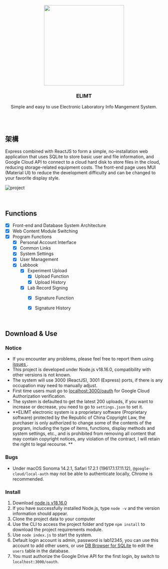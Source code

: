 <div align=center>
  <img width =256 src="https://github.com/JRay9487/Electrical-laboratory-Notebook/assets/65828051/d791f893-5773-4dd9-b2ad-94e0f721e5b8"/>
  <h3>ELIMT</h3>
  <p>Simple and easy to use Electronic Laboratory Info Mangement System.</p>
  <br><br>

</div>



## 架構 
  Express combined with ReactJS to form a simple, no-installation web application that uses SQLite to store basic user and file information, and Google Cloud API to connect to a cloud hard disk to store files in the cloud, reducing storage-related equipment costs. The front-end page uses MUI (Material UI) to reduce the development difficulty and can be changed to your favorite display style.
  
  ![project](https://github.com/JRay9487/Electrical-laboratory-Notebook/assets/65828051/987ebe11-90a0-4d03-b816-3cd93b66f3bd)

<div>
  <br>
</div>

## Functions
  
  - [x] Front-end and Database System Architecture
  - [x] Web Content Module Switching
  - [x] Program Functions
    - [x] Personal Account Interface
    - [x] Common Links
    - [x] System Settings
    - [x] User Management
    - [x] Labbook
      - [x] Experiment Upload
        - [x] Upload Function
        - [x] Upload History
      - [x] Lab Record Signing
        - [x] Signature Function
        - [x] Signature History

    
<div>
  <br>
</div>

## Download & Use
  ### Notice
  * If you encounter any problems, please feel free to report them using [ issues ](https://github.com/JRay9487/ELIMT/issues).
  * This project is developed under Node.js v18.16.0, compatibility with other versions is not known.
  * The system will use 3000 (ReactJS), 3001 (Express) ports, if there is any occupation may need to manually adjust.
  * First time users must go to [localhost:3000/oauth](localhost:3000/oauth) for Google Cloud Authorization verification.
  * The system is defaulted to get the latest 200 uploads, if you want to increase or decrease, you need to go to `settings.json` to set it.
  * **ELIMT electronic system is a proprietary software (Proprietary software) protected by the Republic of China Copyright Law, the purchaser is only authorized to change some of the contents of the program, including the type of items, functions, display methods and system settings, etc., and is prohibited from removing all content that may contain copyright notices, any violation of the contract, I will retain the right to legal recourse. **



  ### Bugs
  * Under macOS Sonoma 14.2.1, Safari 17.2.1 (19617.1.17.11.12), ``@google-cloud/local-auth`` may not be able to authenticate locally, Chrome is recommended.


  ### Install
  1. Download [node.js v18.16.0](https://nodejs.org/en)
  2. If you have successfully installed Node.js, type ``node -v`` and the version information should appear.  
  3. Clone the project data to your computer
  4. Use the CLI to access the project folder and type ``npm install`` to download the project requirements module.
  5. Use ``node index.js`` to start the system.
  6. Default login account is admin, password is lab12345, you can use this account to add other users, or use [DB Browser for SQLite](https://sqlitebrowser.org/) to edit the `users` table in the database.
  7. You must authorize the Google Drive API for the first login, by switch to ``localhost:3000/oauth``.


